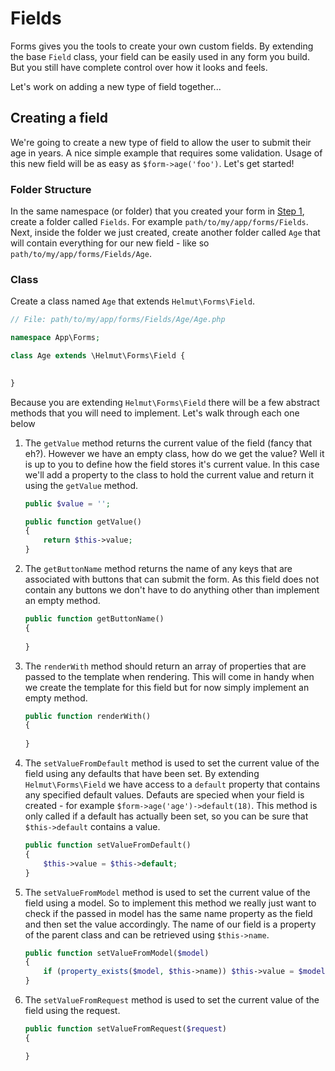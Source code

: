 # Fields

Forms gives you the tools to create your own custom fields. By extending the base `Field` class, your field can be easily used in any form you build. But you still have complete control over how it looks and feels.

Let's work on adding a new type of field together... 

## Creating a field

We're going to create a new type of field to allow the user to submit their age in years. A nice simple example that requires some validation. Usage of this new field will be as easy as `$form->age('foo')`. Let's get started!

### Folder Structure

In the same namespace (or folder) that you created your form in [Step 1](/README.md#step-1), create a folder called `Fields`. For example `path/to/my/app/forms/Fields`. Next, inside the folder we just created, create another folder called `Age` that will contain everything for our new field - like so `path/to/my/app/forms/Fields/Age`.

### Class

Create a class named `Age` that extends `Helmut\Forms\Field`. 

```php
// File: path/to/my/app/forms/Fields/Age/Age.php

namespace App\Forms;

class Age extends \Helmut\Forms\Field {
    

}
```

Because you are extending `Helmut\Forms\Field` there will be a few abstract methods that you will need to implement. Let's walk through each one below

1. The `getValue` method returns the current value of the field (fancy that eh?). However we have an empty class, how do we get the value? Well it is up to you to define how the field stores it's current value. In this case we'll add a property to the class to hold the current value and return it using the `getValue` method.

    ```php
    public $value = '';

    public function getValue()
    {
        return $this->value;
    }
    ```

2. The `getButtonName` method returns the name of any keys that are associated with buttons that can submit the form. As this field does not contain any buttons we don't have to do anything other than implement an empty method.

    ```php
    public function getButtonName()
    {
        
    }
    ```

3. The `renderWith` method should return an array of properties that are passed to the template when rendering. This will come in handy when we create the template for this field but for now simply implement an empty method.

    ```php
    public function renderWith()
    {
        
    }
    ```

4. The `setValueFromDefault` method is used to set the current value of the field using any defaults that have been set. By extending `Helmut\Forms\Field` we have access to a `default` property that contains any specified default values. Defauts are specied when your field is created - for example `$form->age('age')->default(18)`. This method is only called if a default has actually been set, so you can be sure that `$this->default` contains a value.

    ```php
    public function setValueFromDefault()
    {
        $this->value = $this->default;        
    }
    ```

4. The `setValueFromModel` method is used to set the current value of the field using a model. So to implement this method we really just want to check if the passed in model has the same name property as the field and then set the value accordingly. The name of our field is a property of the parent class and can be retrieved using `$this->name`.

    ```php
    public function setValueFromModel($model)
    {
        if (property_exists($model, $this->name)) $this->value = $model->{$this->name};
    }  
    ```

4. The `setValueFromRequest` method is used to set the current value of the field using the request. 

    ```php
    public function setValueFromRequest($request)
    {

    }  
    ```




